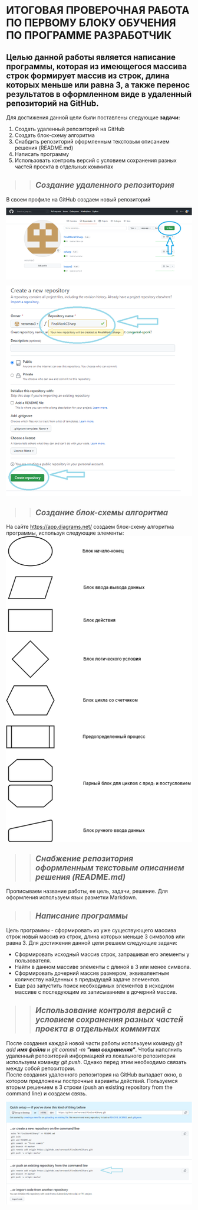 # ИТОГОВАЯ ПРОВЕРОЧНАЯ РАБОТА ПО ПЕРВОМУ БЛОКУ ОБУЧЕНИЯ ПО ПРОГРАММЕ РАЗРАБОТЧИК # 

## __Целью__ данной работы является написание программы, которая из имеющегося массива строк формирует массив из строк, длина которых меньше или равна 3, а также перенос результатов в оформленном виде в удаленный репозиторий на GitHub. ## 

Для достижения данной цели были поставлены следующие __задачи:__  

1. Создать удаленный репозиторий на GitHub
2. Создать блок-схему алгоритма 
3. Снабдить репозиторий оформленным текстовым описанием решения (README.md) 
4. Написать программу 
5. Использовать контроль версий с условием сохранения разных частей проекта в отдельных коммитах  

>> ## *Создание удаленного репозитория* ## 

В своем профиле на GitHub создаем новый репозиторий

![Кнопка_new_для_открытия_вкладки_создания_репозитория](CreateRepository1.png)  

![Создание_имени_и_настройка_деталей_репозитория](CreateRepository2.png) 

>> ## *Создание блок-схемы алгоритма* ##  

На сайте https://app.diagrams.net/  создаем блок-схему алгоритма  программы, используя следующие элементы:    
![blocks](Blocks.png)

>> ## *Снабжение репозитория оформленным текстовым описанием решения (README.md)* ## 
Прописываем название работы, ее цель, задачи, решение. Для оформления используем язык разметки Markdown.

>> ## *Написание программы* ##  
Цель программы - сформировать из уже существующего массива строк новый массив из строк, длина которых меньше 3 символов или равна 3.
Для достижения данной цели решаем следующие задачи:  
* Сформировать исходный массив строк, запрашивая его элементы у пользователя.
* Найти в данном массиве элементы с длиной в 3 или менее символа.
* Сформировать дочерний массив размером, эквивалентным количеству найденных в предыдущей задаче элементов.
* Еще раз запустить поиск необходимых элементов в исходном массиве с последующим их записыванием в дочерний массив.  

>> ## *Использование контроля версий с условием сохранения разных частей проекта в отдельных коммитах* ##

После создания каждой новой части работы используем команду *git add __имя файла__* и *git commit -m __"имя сохранения"__*. 
Чтобы наполнить удаленный репозиторий информацией из локального репозитория используем команду *git push*. Однако перед этим необходимо связать между собой репозитории.  
После создания удаленного репозитория на GitHub выпадает окно, в котором предложены построчные варианты действий. Пользуемся вторым решением в 3 строки (push an existing repository from the command line) и создаем связь. 

![Привязка_репозитория_к_папке_с_работой](CreateRepository3.png)  








 
 